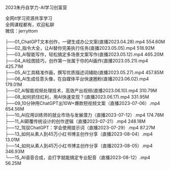 2023朱丹自学力-AI学习创富营

全网it学习资源共享学习<br>全网课程都有，欢迎私聊<br>微信：jerryttom<br>

├──01_ChatGPT文本创作，一键生成办公文案(直播2023.04.28).mp4 554.60M<br> ├──02_指令大全，让AI替你完美执行任务(直播2023.05.05).mp4 518.92M<br> ├──03_AI智能写作，轻松搞定多场景文案写作(直播2023.05.12).mp4 465.20M<br> ├──04_AI绘图技巧，创作第一张属于你的AI画作(直播2023.05.21).mp4 425.71M<br> ├──05_AI工具精准作画，撰写优质描述词辅助(直播2023.05.27).mp4 457.85M<br> ├──06_AI生成任意头像，在自媒体平台快速圈粉(直播2023.06.02).mp4 179.01M<br> ├──07_AI智能视频处理技术，高效产出视频(直播2023.06.10).mp4 310.79M<br> ├──08_如何抓住红利，用AI快速变现？(直播2023.06.17).mp4 331.95M<br> ├──09_10分钟用ChatGPT出10W+爆款短视频文案（直播2023-07-06）.mp4 654.56M<br> ├──10_AI应用训练师的就业市场与发展潜力（直播2023-07-12）.mp4 174.78M<br> ├──11_AI颠覆传统设计的创作逻辑（直播2023-07-21）.mp4 248.18M<br> ├──12_驾驭ChatGPT：学会使用提示词（直播2023-07-29）.mp4 87.27M<br> ├──13_如何从素人到45万小红书博主创作分享（直播2023-08-04）.mp4 13.01M<br> ├──14_如何从素人到45万小红书博主创作分享（直播2023-08-05）.mp4 346.93M<br> └──15_AI语音合成，会打字就能搞定专业配音（直播2023-08-12）.mp4 56.25M